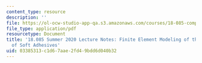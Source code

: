 ```yaml
---
content_type: resource
description: ''
file: https://ol-ocw-studio-app-qa.s3.amazonaws.com/courses/18-085-computational-science-and-engineering-i-summer-2020/03385313c1d67aae2fd49bdd6d040b32_MIT18_085Summer20_lec_ER.pdf
file_type: application/pdf
resourcetype: Document
title: '18.085 Summer 2020 Lecture Notes: Finite Element Modeling of the Detachment
  of Soft Adhesives'
uid: 03385313-c1d6-7aae-2fd4-9bdd6d040b32
---
```

